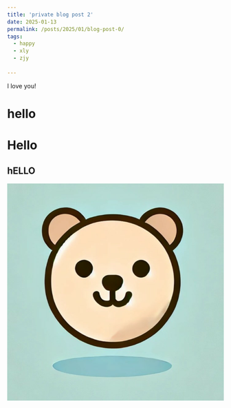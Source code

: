 ```yaml
---
title: 'private blog post 2'
date: 2025-01-13
permalink: /posts/2025/01/blog-post-0/
tags:
  - happy
  - xly
  - zjy

---
```


I love you!

hello
======

Hello 
======

hELLO
------

![Example Image](/images/profile.png)
